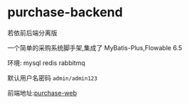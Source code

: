 # purchase-backend
若依前后端分离版

一个简单的采购系统脚手架,集成了 MyBatis-Plus,Flowable 6.5

环境:
mysql
redis
rabbitmq

默认用户名密码  `admin/admin123`

前端地址:[purchase-web](https://github.com/purchase-admin/purchase-web)
